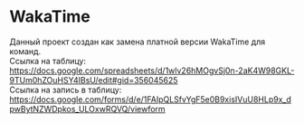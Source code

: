 # WakaTime
Данный проект создан как замена платной версии WakaTime для команд.\
Ссылка на таблицу: https://docs.google.com/spreadsheets/d/1wlv26hMOgvSj0n-2aK4W98GKL-9TUm0hZOuHSY4IBsU/edit#gid=356045625 \
Ссылка на запись в таблицу: https://docs.google.com/forms/d/e/1FAIpQLSfvYgF5e0B9xisIVuU8HLp9x_dpwBytNZWDpkos_ULOxwRQVQ/viewform
